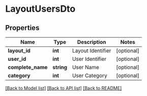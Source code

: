 # LayoutUsersDto

## Properties
Name | Type | Description | Notes
------------ | ------------- | ------------- | -------------
**layout_id** | **int** | Layout Identifier | [optional] 
**user_id** | **int** | User Identifier | [optional] 
**complete_name** | **string** | User Name | [optional] 
**category** | **int** | User Category | [optional] 

[[Back to Model list]](../README.md#documentation-for-models) [[Back to API list]](../README.md#documentation-for-api-endpoints) [[Back to README]](../README.md)


